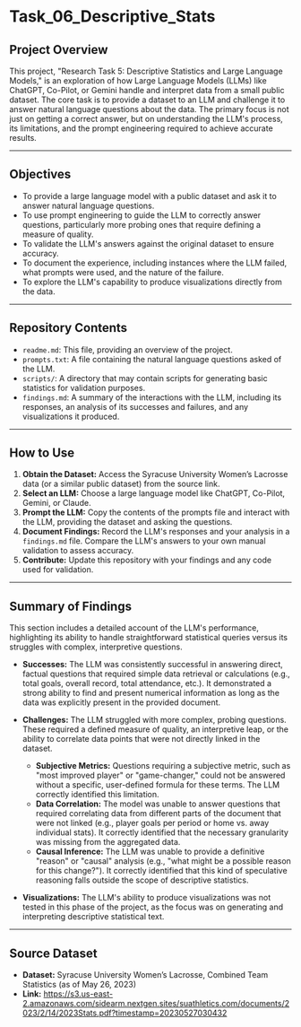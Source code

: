 # Task_06_Descriptive_Stats


## Project Overview

This project, "Research Task 5: Descriptive Statistics and Large Language Models," is an exploration of how Large Language Models (LLMs) like ChatGPT, Co-Pilot, or Gemini handle and interpret data from a small public dataset. The core task is to provide a dataset to an LLM and challenge it to answer natural language questions about the data. The primary focus is not just on getting a correct answer, but on understanding the LLM's process, its limitations, and the prompt engineering required to achieve accurate results.

---

## Objectives

* To provide a large language model with a public dataset and ask it to answer natural language questions.
* To use prompt engineering to guide the LLM to correctly answer questions, particularly more probing ones that require defining a measure of quality.
* To validate the LLM's answers against the original dataset to ensure accuracy.
* To document the experience, including instances where the LLM failed, what prompts were used, and the nature of the failure.
* To explore the LLM's capability to produce visualizations directly from the data.

---

## Repository Contents

* `readme.md`: This file, providing an overview of the project.
* `prompts.txt`: A file containing the natural language questions asked of the LLM.
* `scripts/`: A directory that may contain scripts for generating basic statistics for validation purposes.
* `findings.md`: A summary of the interactions with the LLM, including its responses, an analysis of its successes and failures, and any visualizations it produced.

---

## How to Use

1.  **Obtain the Dataset:** Access the Syracuse University Women’s Lacrosse data (or a similar public dataset) from the source link.
2.  **Select an LLM:** Choose a large language model like ChatGPT, Co-Pilot, Gemini, or Claude.
3.  **Prompt the LLM:** Copy the contents of the prompts file and interact with the LLM, providing the dataset and asking the questions.
4.  **Document Findings:** Record the LLM's responses and your analysis in a `findings.md` file. Compare the LLM's answers to your own manual validation to assess accuracy.
5.  **Contribute:** Update this repository with your findings and any code used for validation.

---

## Summary of Findings

This section includes a detailed account of the LLM's performance, highlighting its ability to handle straightforward statistical queries versus its struggles with complex, interpretive questions.

* **Successes:** The LLM was consistently successful in answering direct, factual questions that required simple data retrieval or calculations (e.g., total goals, overall record, total attendance, etc.). It demonstrated a strong ability to find and present numerical information as long as the data was explicitly present in the provided document.

* **Challenges:** The LLM struggled with more complex, probing questions. These required a defined measure of quality, an interpretive leap, or the ability to correlate data points that were not directly linked in the dataset.
    * **Subjective Metrics:** Questions requiring a subjective metric, such as "most improved player" or "game-changer," could not be answered without a specific, user-defined formula for these terms. The LLM correctly identified this limitation.
    * **Data Correlation:** The model was unable to answer questions that required correlating data from different parts of the document that were not linked (e.g., player goals per period or home vs. away individual stats). It correctly identified that the necessary granularity was missing from the aggregated data.
    * **Causal Inference:** The LLM was unable to provide a definitive "reason" or "causal" analysis (e.g., "what might be a possible reason for this change?"). It correctly identified that this kind of speculative reasoning falls outside the scope of descriptive statistics.

* **Visualizations:** The LLM's ability to produce visualizations was not tested in this phase of the project, as the focus was on generating and interpreting descriptive statistical text.

---

## Source Dataset

* **Dataset:** Syracuse University Women’s Lacrosse, Combined Team Statistics (as of May 26, 2023)
* **Link:** https://s3.us-east-2.amazonaws.com/sidearm.nextgen.sites/suathletics.com/documents/2023/2/14/2023Stats.pdf?timestamp=20230527030432
